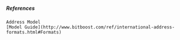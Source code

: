 ##### References

```
Address Model
[Model Guide](http://www.bitboost.com/ref/international-address-formats.html#Formats)

```
